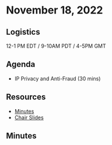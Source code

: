  # November 18, 2022

## Logistics

12-1 PM EDT / 9-10AM PDT / 4-5PM GMT

## Agenda

* IP Privacy and Anti-Fraud (30 mins)



## Resources

* [Minutes](https://docs.google.com/document/d/1PTkFXrfH-JIrv3cX71pELXmc0W8WBX6oaqPAP6_RawY/edit?usp=sharing)
* [Chair Slides](https://docs.google.com/presentation/d/1CtmKGmR4dhiL9ZyBQIx0ISD0wkhBENiiPwqU_WLfr-8/edit?usp=sharing)

## Minutes
